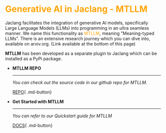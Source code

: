 # <span style="color: orange"> Generative AI in Jaclang - MTLLM

Jaclang facilitates the integration of generative AI models, specifically Large Language Models (LLMs) into programming in an ultra seamless manner. We name this functionality as <span style="color:orange;">MTLLM</span>, meaning "Meaning-typed LLMs". There is an extensive research journey which you can dive into, available on arxiv.org. (Link available at the bottom of this page)

**MTLLM** has been developed as a separate plugin to Jaclang which can be installed as a PyPi package.


<div class="grid cards" markdown>

-   __MTLLM REPO__

    ---

    *You can check out the source code in our github repo for MTLLM.*

    <!-- [:octicons-arrow-right-24: Getting started](#) -->

    [REPO](https://github.com/Jaseci-Labs/jaseci/tree/main/jac-mtllm){ .md-button}

-   __Get Started with MTLLM__

    ---

    *You can refer to our Quickstart guide for MTLLM*

    [DOCS](./quickstart.md){ .md-button}

</div>


<!-- GenAI Ability is a powerful feature that enhances interaction with Large Language Models (LLM) by utilizing the keyword ```by <model>```<span style="color:orange;">by &lt;model&gt;</span>. Developers can customize the behavior of functions or methods by modifying associated
[Semstrings](#introducing-semstrings).
 This new feature eliminates the need for explicit prompting and allows for a more streamlined coding experience. -->

<!-- ## MTLLM in a FLASH

### Getting MTLLM setup

> **NOTE:** Jaclang should be updated to the latest version to work without any errors.

The basic installation step of MTLLM a simple PyPi package installation as below.

```bash
pip install mtllm
```

However if you are choosing to use a specific LLM model you may need to refer the documentation for supported models ans install the relevant package, as in the case shown below for open-ai cloud hosted LLMs.

```bash
pip install mtllm[openai]
```

> **NOTE:**
>
> Refer to the [MTLLM documentation](https://jaseci-labs.github.io/mtllm/docs/quickstart/installation) for the full installation guide and to identify all available generative AI models with MTLLM support.

### Example Usage

Consider a scenario where you require to use an open-ai LLM to find bio-data of a historically significant figure. MTLLM allows this to be done at two main LLM interaction methodologies, we shall visit both of these methods.

=== "Method 1 : Dedicated Function"
    ```jac linenums="1"
    import from mtllm.llms, OpenAI;

    glob llm = OpenAI(model_name = "gpt-4o");

    obj personBio {
        has name:str;
        has birth_year:'year, AD/BC adjective':(int, str);
        has death_year:'year, AD/BC adjective':(int, str);
        has married:bool;
        has children:int;
    }

    can findBioData(name:str) -> personBio by llm();

    with entry {
        person = findBioData("Cleopatra VII Philopator");
        print( f"{person.name} was born in {person.birth_year[0]} {person.birth_year[1]} and died in {person.death_year[0]} {person.death_year[1]}.");
        if person.married{
            print(f"They were married and had {person.children} children.");
        }
    }
    ```
=== "Method 2 : Object Auto Fill"
    ```jac linenums="1"
    import from mtllm.llms, OpenAI;

    glob llm = OpenAI(model_name = "gpt-4o");

    obj personBio {
        has name:str;
        has birth_year:'year, AD/BC adjective':(int, str);
        has death_year:'year, AD/BC adjective':(int, str);
        has married:bool;
        has children:int;
    }

    with entry {
        person = personBio(name = "Cleopatra VII Philopator" by llm());
        print( f"{person.name} was born in {person.birth_year[0]} {person.birth_year[1]} and died in {person.death_year[0]} {person.death_year[1]}.");
        if person.married{
            print(f"They were married and had {person.children} children.");
        }
    }
    ```
**Import and setup**

The first two lines of the above code snippets refer to importing the required LLM vendor and initializing the ```llm``` with the model name and other parameters. There are other arguments that can found in the mtllm docs.

> **NOTE:**
>
> Refer to the [MTLLM documentation](https://jaseci-labs.github.io/mtllm/docs/building-blocks/language_models) for the full range of passable arguments and how to visualize the prompt and LLM generation within the runtime.

**Method 1 : Dedicated Function**

In the first code example we can observe a ```personBio``` object which contains attributes related to the biographic data of the named person. In Line:13 a function is defined as ```findBioData``` which takes in the name of the person as the input argument and outputs a ```personBio``` object. by adding the ```by llm()``` after the output type hint we invoke the previously define llm to generate the object with data filled in. The filled in data will be correctly typed using the defined type hints of ```personBio```.

**Method 2 : Object Auto Fill**

The main change of this methods with the above approach is that a separate function does not need to be declared. At object initialization in Line:14 we invoke the llm to use the prefilled attributes of the object to fill out the remaining attributes of the object. This is a much easier approach to be used when everything that should be generated needs to be in an object.

> **NOTE:**
>
> To dive deep into exactly how to use MTLLM please visit our [MTLLM Documentation](https://jaseci-labs.github.io/mtllm/){ .md-button}.

**Semstrings?**

You may have noticed in both methodologies we are using a string annotation on Line:7 amd Line:8. This is called a semstring, which is an optional feature of MTLLM, which can be used for adding additional context to attributes, abilities as well as objects. Look into our [full documentation for semstrings](https://jaseci-labs.github.io/mtllm/docs/building-blocks/semstrings) to get a better insight. -->
<!-- ### Model Initialization

To incorporate a Large Language Model (LLM) into code, initialize it by importing from the ```mtllm.llms``` module built into the langauge.

To download jac-lang with all required python dependencies to use llms:
    ```bash
    pip install jaclang[llms]
    ```

Here are the list of models/ model providers which are available to use out of the box with jac-lang.

_Cloud Hosted LLMs (API Clients)_

 - [OpenAI](https://openai.com/index/openai-api/)
 - [Anthropic (Claud models)](https://www.anthropic.com/)
 - [Groq](https://groq.com/)
 - [Together AI](https://www.together.ai/)

> Note:
>
> - Theses LLMs require an API Key and the relevent python libraries to be installed. -->

<!-- === "OpenAI"
    ```bash
    pip install openai
    ```
=== "Anthropic"
    ```bash
    pip install anthropic
    ```
=== "Groq"
    ```bash
    pip install groq
    ```
=== "Together AI"
    ```bash
    pip install together
    ``` -->

<!-- _Running Local LLMs_

 - [Ollama](https://ollama.com/library)

    Downlad Ollama from their website, install and run the server by running ```ollama serve```. Pull and install your model of choice by bashing ```ollama run <model_name>``` on a new terminal.

 - [Hugging Face](https://huggingface.co/)

    Download and run opensource LLMs from the plethora of models available on the Hugging Face website.

> **Note:**
>
> - Running Local LLMs would be demanding for your PC setup where it will either simply not run the model or inference performance will take a hit. Check whether you have sufficient system requirements to run local LLMs.

In the jac program that you require to inference an LLM, please code as following template code snippets.

=== "OpenAI"
    ```jac linenums="1"
    import from mtllm.llms, OpenAI;

    glob llm = OpenAI(
                model_name = "gpt-4"
                );
    ```
=== "Anthropic"
    ```jac linenums="1"
    import from mtllm.llms, Anthropic;

    glob llm = Anthropic(
                model_name = "claude-3-sonnet-20240229"
                );
    ```
=== "Groq"
    ```jac linenums="1"
    import from mtllm.llms, Groq;

    glob llm = Groq(
                model_name = "llama3-8b-8192", # Go through available models in website
                );
    ```
=== "Together AI"
    ```jac linenums="1"
    import from mtllm.llms, TogetherAI;

    glob llm = TogetherAI(
                model_name = "meta-llama/Llama-2-70b-chat-hf" # Go through available models in website
                );
    ```
=== "Ollama"
    ```jac linenums="1"
    import from mtllm.llms, Ollama;

    glob llm = Ollama(
                model_name = "llama3:8b" # Will pull model if does not exists
                );
    ```
=== "Hugging Face"
    ```jac linenums="1"
    import from mtllm.llms, Huggingface;

    glob llm = Huggingface(
                model_name = "mistralai/Mistral-7B-v0.3" # Will pull model if does not exists
                );
    ```

The llm model is defined in these examples which can be intialized with specific attributes.

> **Note:**
>
> - If the coder wants to visualize the prompts during inference, enable verbose by adding ```verbose = True``` as an argument when defining the LLM.

This approach allows for the initialization of the desired model as a model code construct with a specific name (in this case, `llm`), facilitating its integration into code.

**Example Usage**
You can directly access some of our full code examples here for using the by_llm feature. We will break down the functional components later on.

=== "Translator"
    ```jac linenums="1"
    --8<-- "examples/genai/translator.jac"
    ```
=== "Personality Finder"
    ```jac linenums="1"
    --8<-- "examples/genai/personality_finder.jac"
    ```
=== "Essay Reviewer"
    ```jac linenums="1"
    --8<-- "examples/genai/essay_review.jac"
    ```
=== "Expert Answer"
    ```jac linenums="1"
    --8<-- "examples/genai/expert_answer.jac"
    ```
=== "Grammar Checker"
    ```jac linenums="1"
    --8<-- "examples/genai/grammar_checker.jac"
    ```
=== "Joke Generator"
    ```jac linenums="1"
    --8<-- "examples/genai/joke_gen.jac"
    ```
=== "Odd Word Out"
    ```jac linenums="1"
    --8<-- "examples/genai/odd_word_out.jac"
    ```
=== "Text to Type"
    ```jac linenums="1"
    --8<-- "examples/genai/text_to_type.jac"
    ```
=== "Wikipedia"
    ```jac linenums="1"
    --8<-- "examples/genai/wikipedia.jac"
    ```

**1. Function Usage**
```jac linenums="1"
can 'Summarize the Life of the Individual'
summarize(name: 'Name of the Person': str, age: 'Age of the Person': int)
    -> 'Summary': str by llm(temperature=0.7, method='Reason');
with entry {
    print(summarize('Albert Einstein', 89));
}
```
In this example, the summarize function leverages GenAI Ability to provide a summary of an individual's life. The associated Semstring ('Name of the Person', 'Age of the Person') guides the function's behavior. The `by llm` feature allows customization of the interaction, with parameters like temperature and reason influencing the model's response.

**2. Method Usage**
```jac linenums="1"
obj 'Person'
Person {
    has name: 'Name': str,
        dob: 'Date of Birth': str,
        age: 'Age': int = None;
    can 'Calculate the Age of a Person'
    calculate (cur_year: 'Current Year': int) -> 'Calculated Age': int by llm();
}
with entry {
    einstein: 'Einstein Object': Person = Person(name="Einstein", dob="1879-03-14");
    age = einstein.calculate(cur_year=2024);
    einstein.age = age;
    print(einstein.age);
}
```
In this example, the calculate method of the 'Person' object utilizes GenAI Ability to determine the age of an individual.

**3.Object Creation**

Simplify object creation with attributes automatically populated by LLM.
```jac linenums="1"
obj 'Person'
Person {
    has name: 'Name': str,
        dob: 'date of birth': str,
        accomplishments: 'Accomplishments': list[str];
}
with entry {
    einstein: 'Einstein Object': Person = Person(name="Albert Einstein" by llm());
    print(f"{einstein.name} was born on {einstein.dob}. His accomplishments include {einstein.accomplishments}.");
}
```
In this example, the 'Person' object is created with GenAI Ability, interacting with LLM during attribute initialization.


Automatic Attribute Population: GenAI Ability streamlines object creation by automatically filling attributes using LLM.

### GenAI Ability Parameters

When using `by <model>` in code, we have the ability to provide additional parameters for fine-tuning the interaction and to customize the interaction.

```jac linenums="1"
by <model>(temperature=0.7, top_k = 3, method='Reason', incl_info=(xxx), context=[])
```

Here,

 - `incl_info` :  A tuple specifying details to be passed to the LLM during prompt creation.

- `excl_info` :  A tuple specifying information to be excluded from prompts. By default, all variables/objects in scope are included.

- `model hyperparameters`: Key-value pairs specifying hyperparameters for the model during inference, e.g., temperature=0.7, top_k=3, top_p=0.51.

 - `method`: A dictionary key for using different prompting style hints such as Reasoning and Chain-of-Through etc..

- `context`: List of information to give external information to llm for our use cases.

`by <model>(temperature=0.7, top_k = 3, top_p =0.51, incl_info=(xxx), context=[""],reason=true) ` TODO : This line needs to be modified  with a working example code snippet later  -->

<!-- |    Parameters    |          Type              |
|    --------      |         -------            |
|   model_params   |   kw_pair \| None          |
|     method       |    kw_pair \| None         |
|    incl_info     |    tuple \| None           |
|    excl_info     |    tuple   \| None         |
|    context       |    List                    |

## Introducing Semstrings

In the dynamic landscape of programming languages, the advent of Jac introduces a novel concept called "**Semstrings**," offering a powerful and expressive way to interact with LLM. Semstrings, short for semantic strings, serve as a bridge between the traditional code structure and the capabilities of language models.They play a pivotal role in shaping the way we communicate with models and generate prompts.

Utilizing Semstrings in Various Cases

- [Archetype Declaration](#archetype-declaration).
- [Enum and Enum Items Declaration](#enum-declaration)
- [Global variables Declaration](#global-variables-declaration)
- [Ability/Method Declaration](#ability-method-declaration)
- [Ability/Method Parameter Declaration](#ability-method-parameter-declaration)
- [Attributes of Archetypes](#attributes-of-archetypes)
- [Return Type Specification](#return-type-specification)


<span style="color:orange;">
</span>

<h3 id="archetype-declaration">Archetype Declaration</h3>

```jac linenums="1"
obj 'A collection of dad jokes with punchlines'
JokeList {
    has jokes: list[tuple[str, str]];
}
```

In this archetype(Object) declaration, the semstring <span style="color:orange;"> "A collection of dad jokes with punchlines"</span> provides a clear and concise description of the purpose of the JokeList archetype. It guide the LLM that this JpkeList is designed to store a collection of dad jokes, each consisting of a joke and its corresponding punchline.


<h3 id="enum-declaration">Enum and Enum Items Declaration</h3>

```jac linenums="1"
enum 'Personality of the Person'
Personality {
   INTROVERT: 'Person who is shy and reticent',
   EXTROVERT: 'Person who is outgoing and socially confident'
}
```
In this enum declaration, the semstring <span style="color:orange;">'Personality of the Person'</span> provides a descriptive label for the purpose of the Personality enumeration. Additionally, the semstrings <span style="color:orange;">'Person who is shy and reticent'</span> and <span style="color:orange;"> 'Person who is outgoing and socially confident'</span> serve as meaningful explanations for the INTROVERT and EXTROVERT enum items, respectively.


<h3 id="global-variables-declaration">Global variables Declaration</h3>

```jac linenums="1"
glob personality_examples: 'Personality Information of Famous People': dict[str, Personality|None] = {
    'Albert Einstein': Personality.INTROVERT,
    'Barack Obama': Personality.EXTROVERT
}
```
In this global variable declaration, the semstring <span style="color:orange;">'Personality Information of Famous People'</span> provides a clear and concise description of the purpose and content of the personality_examples variable.


<h3 id="ability-method-declaration">Ability/Method Declaration</h3>

 Semstrings play a pivotal role in method and ability declarations, offering a clear and concise description of their intended purpose—essentially defining the action each ability or method is designed to perform.

```jac linenums="1"
can 'Translate English to French'
translate(english_word: 'English Word': str) -> 'French Word' : str by llm();
```

In this instance, the semstring <span style="color:orange;">'Translate English to French'</span> serves as a descriptive label, clarifying the intended action when invoking the function. For example, calling the function with translate("cheese") leverages the semstring to guide the model, ensuring a contextually informed response.


<h3 id="ability-method-parameter-declaration">Ability/Method Parameter Declaration</h3>

 Semstrings shine prominently in method signatures, serving as guides to define parameters with explicit meanings. By providing meaningful labels, developers ensure that LLM comprehends the purpose and expected inputs clearly. These semstrings also contribute to explaining the input with meaningful context.
```jac linenums="1"
can 'Provide the Answer for the Given Question (A-F)'
get_answer(question: 'Question' str, choices: 'Answer Choices': dict) -> 'Answer (A-F)' str by llm(method='Reason');
```
In this instance, the semstrings for parameters (<span style="color:orange;">'Question'</span> and <span style="color:orange;">'Answer Choices'</span>) act as informative labels, offering a clear understanding of what each parameter represents. The labels provide context to LLM, guiding it to interpret and respond to the function's inputs appropriately.

<h3 id="attributes-of-archetypes">Attributes of Archetypes</h3>

Semstrings play a vital role in describing attributes within archetypes, providing a succinct and clear explanation of the purpose and nature of each attribute. This practice makes it easier to convey the respective meanings to prompts.
```jac linenums="1"
obj 'Singer'
Singer {
    has name: 'Name of the Singer': str,
        age: 'Age': int,
        top_songs: "His/Her's Top 2 Songs": list[str];
}
```
In this archetype example, the semstrings associated with attributes (<span style="color:orange;">'Name of the Singer'</span>, <span style="color:orange;">'Age,'</span> and <span style="color:orange;">"His/Her's Top 2 Songs"</span>) serve as concise descriptors. These semstrings effectively communicate the significance of each attribute, facilitating a more straightforward understanding of the archetype's structure.

<h3 id="return-type-specification">Return Type Specification</h3>

Utilizing Semstring in return type specifications provides a meaningful way to explain the expected outputs of a function.
```jac linenums="1"
can 'Summarize the Accomplishments'
summarize (a: 'Accomplishments': list[str]) -> 'Summary of the Accomplishments' : str by llm();
```
In this example, the semstring <span style="color:orange;">'Summary of the Accomplishments' </span> precisely communicates the nature of the expected output. This clarity ensures that developers, as well as LLM, comprehend the type of information that will be returned by invoking the 'Summarize the Accomplishments' function. -->
<!-- how ? -->
